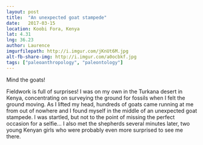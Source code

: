 ```yaml
---
layout: post
title:  "An unexpected goat stampede"
date:   2017-03-15
location: Koobi Fora, Kenya
lat: 4.31
lng: 36.23
author: Laurence
imgurfilepath: http://i.imgur.com/jKnUt6M.jpg
alt-fb-share-img: http://i.imgur.com/a0ocbkf.jpg
tags: ["paleoanthropology", "paleontology"]
---
```


	
Mind the goats!

Fieldwork is full of surprises! I was on my own in the Turkana desert in Kenya, concentrating on surveying the ground for fossils when I felt the ground moving. As I lifted my head, hundreds of goats came running at me from out of nowhere and I found myself in the middle of an unexpected goat stampede. I was startled, but not to the point of missing the perfect occasion for a selfie... I also met the shepherds several minutes later, two young Kenyan girls who were probably even more surprised to see me there.